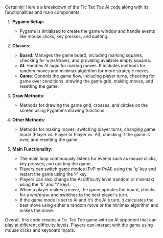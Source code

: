 Certainly! Here's a breakdown of the Tic Tac Toe AI code along with its functionalities and main components:

1. **Pygame Setup**:
   - Pygame is initialized to create the game window and handle events like mouse clicks, key presses, and quitting.

2. **Classes**:
   - **Board**: Manages the game board, including marking squares, checking for wins/draws, and providing available empty squares.
   - **AI**: Handles AI logic for making moves. It includes methods for random moves and minimax algorithm for more strategic moves.
   - **Game**: Controls the game flow, including player turns, checking for game over conditions, drawing the game grid, making moves, and resetting the game.

3. **Draw Methods**:
   - Methods for drawing the game grid, crosses, and circles on the screen using Pygame's drawing functions.

4. **Other Methods**:
   - Methods for making moves, switching player turns, changing game mode (Player vs. Player or Player vs. AI), checking if the game is over, and resetting the game.

5. **Main Functionality**:
   - The main loop continuously listens for events such as mouse clicks, key presses, and quitting the game.
   - Players can switch game modes (PvP or PvAI) using the 'g' key and restart the game using the 'r' key.
   - Players can also change the AI difficulty level (random or minimax) using the '0' and '1' keys.
   - When a player makes a move, the game updates the board, checks for a win/draw, and switches to the next player's turn.
   - If the game mode is set to AI and it's the AI's turn, it calculates the best move using either a random move or the minimax algorithm and makes the move.

Overall, this code creates a Tic Tac Toe game with an AI opponent that can play at different difficulty levels. Players can interact with the game using mouse clicks and keyboard inputs.
